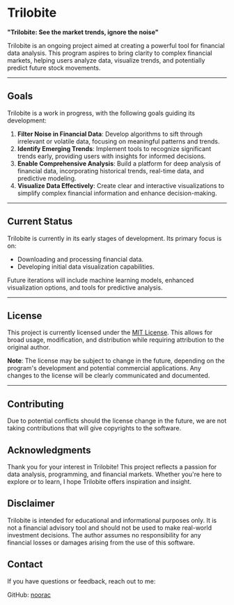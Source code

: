 # Trilobite

**"Trilobite: See the market trends, ignore the noise"**

Trilobite is an ongoing project aimed at creating a powerful tool for financial data analysis. This program aspires to bring clarity to complex financial markets, helping users analyze data, visualize trends, and potentially predict future stock movements.

---

## Goals

Trilobite is a work in progress, with the following goals guiding its development:

1. **Filter Noise in Financial Data**: Develop algorithms to sift through irrelevant or volatile data, focusing on meaningful patterns and trends.
2. **Identify Emerging Trends**: Implement tools to recognize significant trends early, providing users with insights for informed decisions.
3. **Enable Comprehensive Analysis**: Build a platform for deep analysis of financial data, incorporating historical trends, real-time data, and predictive modeling.
4. **Visualize Data Effectively**: Create clear and interactive visualizations to simplify complex financial information and enhance decision-making.

---

## Current Status

Trilobite is currently in its early stages of development. Its primary focus is on:

- Downloading and processing financial data.
- Developing initial data visualization capabilities.

Future iterations will include machine learning models, enhanced visualization options, and tools for predictive analysis.

---

## License

This project is currently licensed under the [MIT License](./LICENSE). This allows for broad usage, modification, and distribution while requiring attribution to the original author.

**Note**: The license may be subject to change in the future, depending on the program's development and potential commercial applications. Any changes to the license will be clearly communicated and documented.

---
## Contributing

  Due to potential conflicts should the license change in the future, we are not taking contributions that will give copyrights to the software. 

## Acknowledgments

Thank you for your interest in Trilobite! This project reflects a passion for data analysis, programming, and financial markets. Whether you're here to explore or to learn, I hope Trilobite offers inspiration and insight.

## Disclaimer

Trilobite is intended for educational and informational purposes only. It is not a financial advisory tool and should not be used to make real-world investment decisions. The author assumes no responsibility for any financial losses or damages arising from the use of this software.

## Contact

If you have questions or feedback, reach out to me:

   GitHub: [noorac](https://github.com/noorac)
